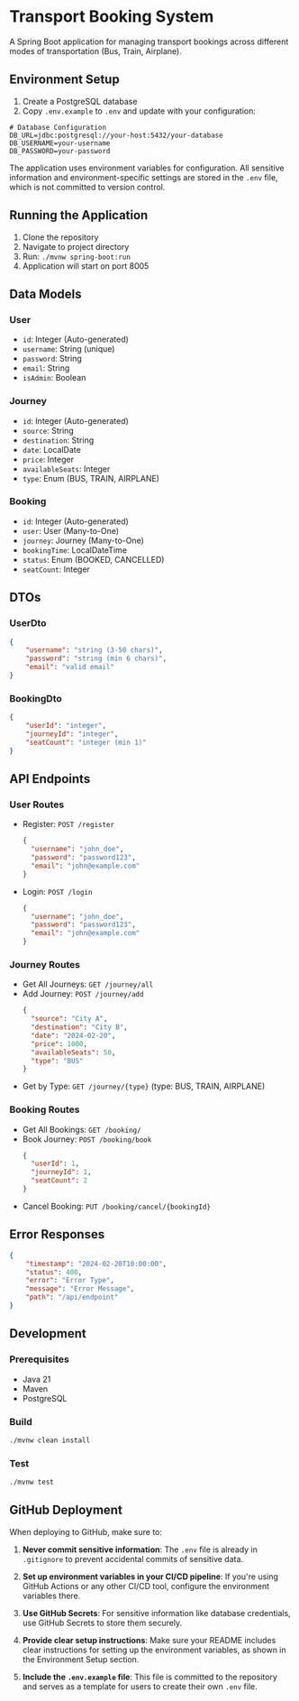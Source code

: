 # Transport Booking System

A Spring Boot application for managing transport bookings across different modes of transportation (Bus, Train, Airplane).

## Environment Setup

1. Create a PostgreSQL database
2. Copy `.env.example` to `.env` and update with your configuration:
```properties
# Database Configuration
DB_URL=jdbc:postgresql://your-host:5432/your-database
DB_USERNAME=your-username
DB_PASSWORD=your-password
```

The application uses environment variables for configuration. All sensitive information and environment-specific settings are stored in the `.env` file, which is not committed to version control.

## Running the Application

1. Clone the repository
2. Navigate to project directory
3. Run: `./mvnw spring-boot:run`
4. Application will start on port 8005

## Data Models

### User
- `id`: Integer (Auto-generated)
- `username`: String (unique)
- `password`: String
- `email`: String
- `isAdmin`: Boolean

### Journey
- `id`: Integer (Auto-generated)
- `source`: String
- `destination`: String
- `date`: LocalDate
- `price`: Integer
- `availableSeats`: Integer
- `type`: Enum (BUS, TRAIN, AIRPLANE)

### Booking
- `id`: Integer (Auto-generated)
- `user`: User (Many-to-One)
- `journey`: Journey (Many-to-One)
- `bookingTime`: LocalDateTime
- `status`: Enum (BOOKED, CANCELLED)
- `seatCount`: Integer

## DTOs

### UserDto
```json
{
    "username": "string (3-50 chars)",
    "password": "string (min 6 chars)",
    "email": "valid email"
}
```

### BookingDto
```json
{
    "userId": "integer",
    "journeyId": "integer",
    "seatCount": "integer (min 1)"
}
```

## API Endpoints

### User Routes
- Register: `POST /register`
  ```json
  {
    "username": "john_doe",
    "password": "password123",
    "email": "john@example.com"
  }
  ```
- Login: `POST /login`
  ```json
  {
    "username": "john_doe",
    "password": "password123",
    "email": "john@example.com"
  }
  ```

### Journey Routes
- Get All Journeys: `GET /journey/all`
- Add Journey: `POST /journey/add`
  ```json
  {
    "source": "City A",
    "destination": "City B",
    "date": "2024-02-20",
    "price": 1000,
    "availableSeats": 50,
    "type": "BUS"
  }
  ```
- Get by Type: `GET /journey/{type}` (type: BUS, TRAIN, AIRPLANE)

### Booking Routes
- Get All Bookings: `GET /booking/`
- Book Journey: `POST /booking/book`
  ```json
  {
    "userId": 1,
    "journeyId": 1,
    "seatCount": 2
  }
  ```
- Cancel Booking: `PUT /booking/cancel/{bookingId}`

## Error Responses
```json
{
    "timestamp": "2024-02-20T10:00:00",
    "status": 400,
    "error": "Error Type",
    "message": "Error Message",
    "path": "/api/endpoint"
}
```

## Development

### Prerequisites
- Java 21
- Maven
- PostgreSQL

### Build
```bash
./mvnw clean install
```

### Test
```bash
./mvnw test
```

## GitHub Deployment

When deploying to GitHub, make sure to:

1. **Never commit sensitive information**: The `.env` file is already in `.gitignore` to prevent accidental commits of sensitive data.

2. **Set up environment variables in your CI/CD pipeline**: If you're using GitHub Actions or any other CI/CD tool, configure the environment variables there.

3. **Use GitHub Secrets**: For sensitive information like database credentials, use GitHub Secrets to store them securely.

4. **Provide clear setup instructions**: Make sure your README includes clear instructions for setting up the environment variables, as shown in the Environment Setup section.

5. **Include the `.env.example` file**: This file is committed to the repository and serves as a template for users to create their own `.env` file.